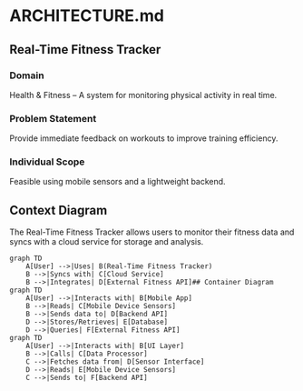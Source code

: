 # ARCHITECTURE.md
## Real-Time Fitness Tracker
### Domain
Health & Fitness – A system for monitoring physical activity in real time.
### Problem Statement
Provide immediate feedback on workouts to improve training efficiency.
### Individual Scope
Feasible using mobile sensors and a lightweight backend.
## Context Diagram
The Real-Time Fitness Tracker allows users to monitor their fitness data and syncs with a cloud service for storage and analysis.
```mermaid
graph TD
    A[User] -->|Uses| B(Real-Time Fitness Tracker)
    B -->|Syncs with| C[Cloud Service]
    B -->|Integrates| D[External Fitness API]## Container Diagram
graph TD
    A[User] -->|Interacts with| B[Mobile App]
    B -->|Reads| C[Mobile Device Sensors]
    B -->|Sends data to| D[Backend API]
    D -->|Stores/Retrieves| E[Database]
    D -->|Queries| F[External Fitness API]
graph TD
    A[User] -->|Interacts with| B[UI Layer]
    B -->|Calls| C[Data Processor]
    C -->|Fetches data from| D[Sensor Interface]
    D -->|Reads| E[Mobile Device Sensors]
    C -->|Sends to| F[Backend API]
